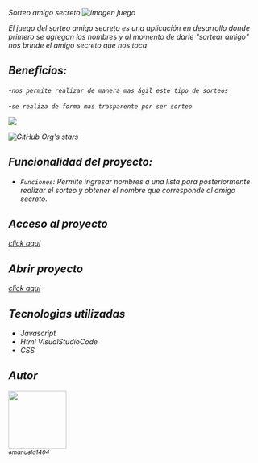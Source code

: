 <em> Sorteo amigo secreto <em>
![imagen juego](https://github.com/user-attachments/assets/ab221f65-5d64-4a20-bd95-5b1360241dbf)

El juego del sorteo amigo secreto es una aplicación en desarrollo donde primero se agregan los nombres y al momento de darle "sortear amigo" nos brinde el amigo secreto que nos toca

## Beneficios:

   -`nos permite realizar de manera mas ágil este tipo de sorteos` 

   -`se realiza de forma mas trasparente por ser sorteo`

 <img src="https://img.shields.io/badge/STATUS-EN%20DESAROLLO-green">

![GitHub Org's stars](https://img.shields.io/github/stars/camilafernanda?style=social)

## Funcionalidad del proyecto:

   - `Funciones`: Permite ingresar nombres a una lista para posteriormente realizar el sorteo y obtener el nombre que corresponde al amigo secreto.

## Acceso al proyecto
[click aqui](https://github.com/emanuela1404/challenge-amigo-secreto_esp-main.git)
 
## Abrir proyecto
[click aqui](https://emanuela1404.github.io/challenge-amigo-secreto/)
## Tecnologìas utilizadas

- Javascript
- Html
  VisualStudioCode
- CSS

## Autor

[<img src="https://avatars.githubusercontent.com/u/emanuel1404?v=4" width=115><br><sub>emanuela1404</sub>](https://github.com/emanuela1404)


